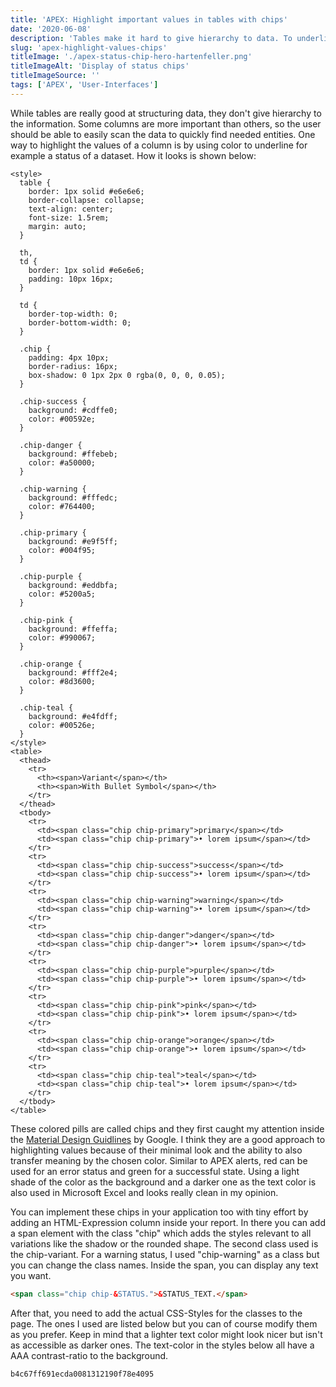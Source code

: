 ```yaml
---
title: 'APEX: Highlight important values in tables with chips'
date: '2020-06-08'
description: 'Tables make it hard to give hierarchy to data. To underline the importance of certain values in a table you can use chips that highlight the values with colors.'
slug: 'apex-highlight-values-chips'
titleImage: './apex-status-chip-hero-hartenfeller.png'
titleImageAlt: 'Display of status chips'
titleImageSource: ''
tags: ['APEX', 'User-Interfaces']
---
```


While tables are really good at structuring data, they don't give hierarchy to the information. Some columns are more important than others, so the user should be able to easily scan the data to quickly find needed entities. One way to highlight the values of a column is by using color to underline for example a status of a dataset. How it looks is shown below:

```html-embed
<style>
  table {
    border: 1px solid #e6e6e6;
    border-collapse: collapse;
    text-align: center;
    font-size: 1.5rem;
    margin: auto;
  }

  th,
  td {
    border: 1px solid #e6e6e6;
    padding: 10px 16px;
  }

  td {
    border-top-width: 0;
    border-bottom-width: 0;
  }

  .chip {
    padding: 4px 10px;
    border-radius: 16px;
    box-shadow: 0 1px 2px 0 rgba(0, 0, 0, 0.05);
  }

  .chip-success {
    background: #cdffe0;
    color: #00592e;
  }

  .chip-danger {
    background: #ffebeb;
    color: #a50000;
  }

  .chip-warning {
    background: #fffedc;
    color: #764400;
  }

  .chip-primary {
    background: #e9f5ff;
    color: #004f95;
  }

  .chip-purple {
    background: #eddbfa;
    color: #5200a5;
  }

  .chip-pink {
    background: #ffeffa;
    color: #990067;
  }

  .chip-orange {
    background: #fff2e4;
    color: #8d3600;
  }

  .chip-teal {
    background: #e4fdff;
    color: #00526e;
  }
</style>
<table>
  <thead>
    <tr>
      <th><span>Variant</span></th>
      <th><span>With Bullet Symbol</span></th>
    </tr>
  </thead>
  <tbody>
    <tr>
      <td><span class="chip chip-primary">primary</span></td>
      <td><span class="chip chip-primary">• lorem ipsum</span></td>
    </tr>
    <tr>
      <td><span class="chip chip-success">success</span></td>
      <td><span class="chip chip-success">• lorem ipsum</span></td>
    </tr>
    <tr>
      <td><span class="chip chip-warning">warning</span></td>
      <td><span class="chip chip-warning">• lorem ipsum</span></td>
    </tr>
    <tr>
      <td><span class="chip chip-danger">danger</span></td>
      <td><span class="chip chip-danger">• lorem ipsum</span></td>
    </tr>
    <tr>
      <td><span class="chip chip-purple">purple</span></td>
      <td><span class="chip chip-purple">• lorem ipsum</span></td>
    </tr>
    <tr>
      <td><span class="chip chip-pink">pink</span></td>
      <td><span class="chip chip-pink">• lorem ipsum</span></td>
    </tr>
    <tr>
      <td><span class="chip chip-orange">orange</span></td>
      <td><span class="chip chip-orange">• lorem ipsum</span></td>
    </tr>
    <tr>
      <td><span class="chip chip-teal">teal</span></td>
      <td><span class="chip chip-teal">• lorem ipsum</span></td>
    </tr>
  </tbody>
</table>
```

These colored pills are called chips and they first caught my attention inside the [Material Design Guidlines](https://material.io/components/chips) by Google. I think they are a good approach to highlighting values because of their minimal look and the ability to also transfer meaning by the chosen color. Similar to APEX alerts, red can be used for an error status and green for a successful state. Using a light shade of the color as the background and a darker one as the text color is also used in Microsoft Excel and looks really clean in my opinion.

You can implement these chips in your application too with tiny effort by adding an HTML-Expression column inside your report. In there you can add a span element with the class "chip" which adds the styles relevant to all variations like the shadow or the rounded shape. The second class used is the chip-variant. For a warning status, I used "chip-warning" as a class but you can change the class names. Inside the span, you can display any text you want.

```html
<span class="chip chip-&STATUS.">&STATUS_TEXT.</span>
```

After that, you need to add the actual CSS-Styles for the classes to the page. The ones I used are listed below but you can of course modify them as you prefer. Keep in mind that a lighter text color might look nicer but isn't as accessible as darker ones. The text-color in the styles below all have a AAA contrast-ratio to the background.

```gist
b4c67ff691ecda0081312190f78e4095
```
